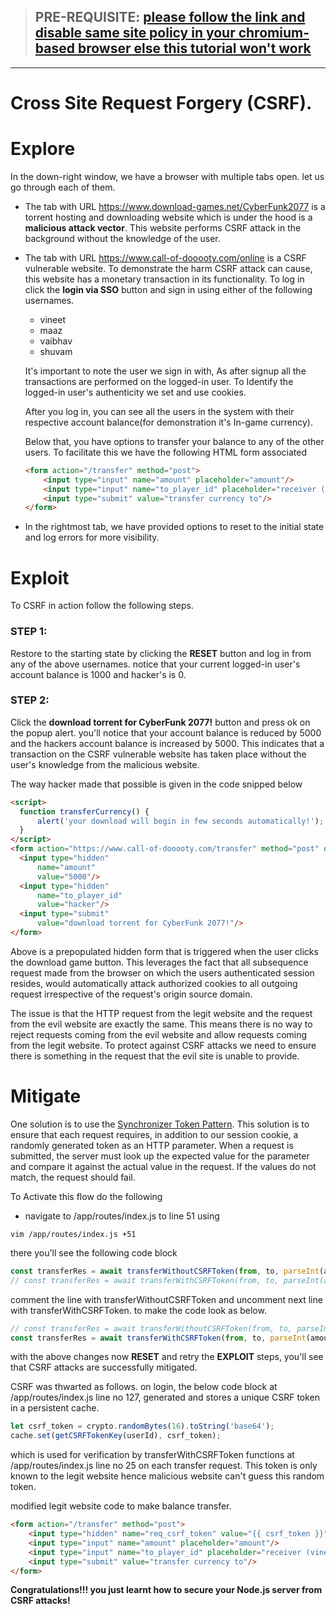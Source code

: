 > ## **PRE-REQUISITE**: [please follow the link and **disable same site policy** in your chromium-based browser else this tutorial won't work](https://stackoverflow.com/a/63444906)
---
# **Cross Site Request Forgery (CSRF).**
# Explore

In the down-right window, we have a browser with multiple tabs open. let us go through each of them.

* The tab with URL https://www.download-games.net/CyberFunk2077 is a torrent hosting and downloading website which is under the hood is a **malicious attack vector**. This website performs CSRF attack in the background without the knowledge of the user.

* The tab with URL https://www.call-of-dooooty.com/online is a CSRF vulnerable website. To demonstrate the harm CSRF attack can cause, this website has a monetary transaction in its functionality. To log in click the **login via SSO** button and sign in using either of the following usernames.
  * vineet
  * maaz
  * vaibhav
  * shuvam

  It's important to note the user we sign in with, As after signup all the transactions are performed on the logged-in user. To Identify the logged-in user's authenticity we set and use cookies.

  After you log in, you can see all the users in the system with their respective account balance(for demonstration it's In-game currency).

  Below that, you have options to transfer your balance to any of the other users.
  To facilitate this we have the following HTML form associated
  ```html
  <form action="/transfer" method="post">
      <input type="input" name="amount" placeholder="amount"/>
      <input type="input" name="to_player_id" placeholder="receiver (vineet etc)"/>
      <input type="submit" value="transfer currency to"/>
  </form>
  ```
* In the rightmost tab, we have provided options to reset to the initial state and log errors for more visibility. 

# Exploit

To CSRF in action follow the following steps.
### STEP 1: 
Restore to the starting state by clicking the **RESET** button and log in from any of the above usernames.
notice that your current logged-in user's account balance is 1000 and hacker's is 0.

### STEP 2:
Click the **download torrent for CyberFunk 2077!** button and press ok on the popup alert.
you'll notice that your account balance is reduced by 5000 and the hackers account balance is increased by 5000. This indicates that a transaction on the CSRF vulnerable website has taken place without the user's knowledge from the malicious website.

The way hacker made that possible is given in the code snipped below
```html
<script>
  function transferCurrency() {
      alert('your download will begin in few seconds automatically!');
  }
</script>
<form action="https://www.call-of-dooooty.com/transfer" method="post" onsubmit="transferCurrency()">
  <input type="hidden"
      name="amount"
      value="5000"/>
  <input type="hidden"
      name="to_player_id"
      value="hacker"/>
  <input type="submit"
      value="download torrent for CyberFunk 2077!"/>
</form>
```
Above is a prepopulated hidden form that is triggered when the user clicks the download game button. This leverages the fact that all subsequence request made from the browser on which the users authenticated session resides, would automatically attack authorized cookies to all outgoing request irrespective of the request's origin source domain.

The issue is that the HTTP request from the legit website and the request from the evil website are exactly the same. This means there is no way to reject requests coming from the evil website and allow requests coming from the legit website. To protect against CSRF attacks we need to ensure there is something in the request that the evil site is unable to provide.

# Mitigate

One solution is to use the [Synchronizer Token Pattern](https://cheatsheetseries.owasp.org/cheatsheets/Cross-Site_Request_Forgery_Prevention_Cheat_Sheet.html#General_Recommendation:_Synchronizer_Token_Pattern). This solution is to ensure that each request requires, in addition to our session cookie, a randomly generated token as an HTTP parameter. When a request is submitted, the server must look up the expected value for the parameter and compare it against the actual value in the request. If the values do not match, the request should fail.

To Activate this flow do the following
* navigate to /app/routes/index.js to line 51 using
```
vim /app/routes/index.js +51
```

there you'll see the following code block
```js
const transferRes = await transferWithoutCSRFToken(from, to, parseInt(amount));
// const transferRes = await transferWithCSRFToken(from, to, parseInt(amount), userId, req_csrf_token);
```

comment the line with transferWithoutCSRFToken and uncomment next line with transferWithCSRFToken.
to make the code look as below.
```js
// const transferRes = await transferWithoutCSRFToken(from, to, parseInt(amount));
const transferRes = await transferWithCSRFToken(from, to, parseInt(amount), userId, req_csrf_token);
```

with the above changes now **RESET** and retry the **EXPLOIT** steps, you'll see that CSRF attacks are successfully mitigated.

CSRF was thwarted as follows.
on login, the below code block at /app/routes/index.js line no 127, generated and stores a unique CSRF token in a persistent cache.

```js
let csrf_token = crypto.randomBytes(16).toString('base64');
cache.set(getCSRFTokenKey(userId), csrf_token);
```

which is used for verification by transferWithCSRFToken functions at /app/routes/index.js line no 25 on each transfer request. This token is only known to the legit website hence malicious website can't guess this random token.

modified legit website code to make balance transfer.
```html
<form action="/transfer" method="post">
    <input type="hidden" name="req_csrf_token" value="{{ csrf_token }}" />
    <input type="input" name="amount" placeholder="amount"/>
    <input type="input" name="to_player_id" placeholder="receiver (vineet etc)"/>
    <input type="submit" value="transfer currency to"/>
</form>
```

<strong>Congratulations!!! you just learnt how to secure your Node.js server from CSRF attacks!</strong>